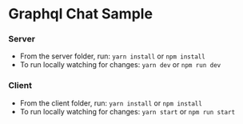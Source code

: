 # Graphql Chat Sample

### Server

- From the server folder, run:
  `yarn install` or `npm install`
- To run locally watching for changes:
  `yarn dev` or `npm run dev`

### Client

- From the client folder, run:
  `yarn install` or `npm install`
- To run locally watching for changes:
  `yarn start` or `npm run start`
